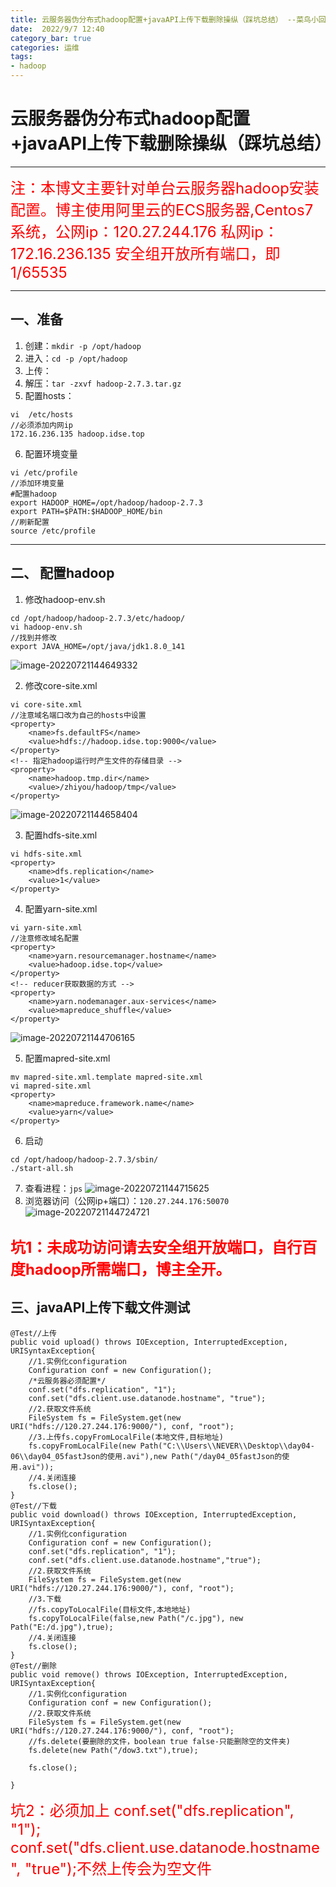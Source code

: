 ```yaml
---
title: 云服务器伪分布式hadoop配置+javaAPI上传下载删除操纵（踩坑总结） --菜鸟小回.md
date:  2022/9/7 12:40
category_bar: true
categories: 运维
tags:
- hadoop
---
```

# 云服务器伪分布式hadoop配置+javaAPI上传下载删除操纵（踩坑总结）
---
<font color=red size=5>注：本博文主要针对单台云服务器hadoop安装配置。博主使用阿里云的ECS服务器,Centos7系统，公网ip：120.27.244.176 私网ip：172.16.236.135 安全组开放所有端口，即1/65535</font>

---
## 一、准备
1. 创建：`mkdir -p /opt/hadoop`
2. 进入：`cd -p /opt/hadoop`
3. 上传：
4. 解压：`tar -zxvf hadoop-2.7.3.tar.gz `
5. 配置hosts：
```
vi  /etc/hosts
//必须添加内网ip
172.16.236.135 hadoop.idse.top
```
6. 配置环境变量
```
vi /etc/profile
//添加环境变量
#配置hadoop
export HADOOP_HOME=/opt/hadoop/hadoop-2.7.3
export PATH=$PATH:$HADOOP_HOME/bin
//刷新配置
source /etc/profile
```
---
## 二、 配置hadoop
1. 修改hadoop-env.sh
```
cd /opt/hadoop/hadoop-2.7.3/etc/hadoop/
vi hadoop-env.sh
//找到并修改
export JAVA_HOME=/opt/java/jdk1.8.0_141
```
![image-20220721144649332](https://img-1256282866.cos.ap-beijing.myqcloud.com/image-20220721144649332.png)

2. 修改core-site.xml
```
vi core-site.xml
//注意域名端口改为自己的hosts中设置
<property>
	<name>fs.defaultFS</name>
	<value>hdfs://hadoop.idse.top:9000</value>
</property>
<!-- 指定hadoop运行时产生文件的存储目录 -->
<property>
	<name>hadoop.tmp.dir</name>
	<value>/zhiyou/hadoop/tmp</value>
</property>
```
![image-20220721144658404](https://img-1256282866.cos.ap-beijing.myqcloud.com/image-20220721144658404.png)

3. 配置hdfs-site.xml
```
vi hdfs-site.xml
<property>
	<name>dfs.replication</name>
	<value>1</value>
</property>
```
4. 配置yarn-site.xml
```
vi yarn-site.xml
//注意修改域名配置
<property>
	<name>yarn.resourcemanager.hostname</name>
	<value>hadoop.idse.top</value>
</property>
<!-- reducer获取数据的方式 -->
<property>
	<name>yarn.nodemanager.aux-services</name>
	<value>mapreduce_shuffle</value>
</property>
```
![image-20220721144706165](https://img-1256282866.cos.ap-beijing.myqcloud.com/image-20220721144706165.png)

5. 配置mapred-site.xml
```
mv mapred-site.xml.template mapred-site.xml
vi mapred-site.xml
<property>
	<name>mapreduce.framework.name</name>
	<value>yarn</value>
</property>
```
6. 启动
```
cd /opt/hadoop/hadoop-2.7.3/sbin/
./start-all.sh 
```
7. 查看进程：`jps`
![image-20220721144715625](https://img-1256282866.cos.ap-beijing.myqcloud.com/image-20220721144715625.png)
8. 浏览器访问（公网ip+端口）：`120.27.244.176:50070`
![image-20220721144724721](https://img-1256282866.cos.ap-beijing.myqcloud.com/image-20220721144724721.png)

<font color=red size=5>坑1：未成功访问请去安全组开放端口，自行百度hadoop所需端口，博主全开。 </font>
---
## 三、javaAPI上传下载文件测试
```
@Test//上传
public void upload() throws IOException, InterruptedException, URISyntaxException{
	//1.实例化configuration
	Configuration conf = new Configuration();
	/*云服务器必须配置*/
	conf.set("dfs.replication", "1");
	conf.set("dfs.client.use.datanode.hostname", "true");
	//2.获取文件系统
	FileSystem fs = FileSystem.get(new URI("hdfs://120.27.244.176:9000/"), conf, "root");
	//3.上传fs.copyFromLocalFile(本地文件,目标地址)
	fs.copyFromLocalFile(new Path("C:\\Users\\NEVER\\Desktop\\day04-06\\day04_05fastJson的使用.avi"),new Path("/day04_05fastJson的使用.avi"));
	//4.关闭连接
	fs.close();
}
@Test//下载
public void download() throws IOException, InterruptedException, URISyntaxException{
	//1.实例化configuration
	Configuration conf = new Configuration();
	conf.set("dfs.replication", "1");
	conf.set("dfs.client.use.datanode.hostname","true");
	//2.获取文件系统
	FileSystem fs = FileSystem.get(new URI("hdfs://120.27.244.176:9000/"), conf, "root");
	//3.下载
	//fs.copyToLocalFile(目标文件,本地地址)
	fs.copyToLocalFile(false,new Path("/c.jpg"), new Path("E:/d.jpg"),true);
	//4.关闭连接
	fs.close();
}
@Test//删除
public void remove() throws IOException, InterruptedException, URISyntaxException{
	//1.实例化configuration
	Configuration conf = new Configuration();
	//2.获取文件系统
	FileSystem fs = FileSystem.get(new URI("hdfs://120.27.244.176:9000/"), conf, "root");
	//fs.delete(要删除的文件，boolean true false-只能删除空的文件夹)
	fs.delete(new Path("/dow3.txt"),true);
	
	fs.close();
	
}
```
<font color=red size=5>坑2：必须加上 conf.set("dfs.replication", "1");
		conf.set("dfs.client.use.datanode.hostname", "true");不然上传会为空文件</font>
